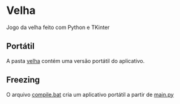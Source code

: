# Velha

Jogo da velha feito com Python e TKinter

## Portátil

A pasta [velha](velha/) contém uma versão portátil do aplicativo.

## Freezing

O arquivo [compile.bat](compile.bat) cria um aplicativo portátil a partir de [main.py](main.py)
